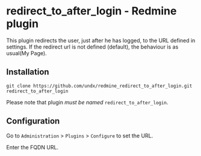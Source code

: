 # redirect_to_after_login - Redmine plugin

This plugin redirects the user, just after he has logged, to the URL defined in settings.
If the redirect url is not defined (default), the behaviour is as usual(My Page).

## Installation

    git clone https://github.com/undx/redmine_redirect_to_after_login.git redirect_to_after_login

Please note that plugin *must be named* `redirect_to_after_login`.

## Configuration

Go to `Administration` > `Plugins` > `Configure` to set the URL.

Enter the FQDN URL.